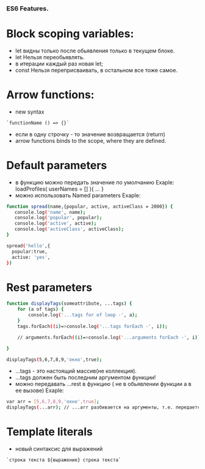 
### ES6 Features.

# Block scoping variables:

  - let видны только после обьявления только в текущем блоке.
  - let Нельзя переобьявлять.
  - в итерации каждый раз новая let;
  - const Нельзя переприсваивать, в остальном все тоже самое.

# Arrow functions:

  -  new syntax 
  ```
  `functionName () => {}`
  ```
  -  если в одну строчку - то значение возвращается (return)
  -  arrow functions binds to the scope, where they are defined.

# Default parameters

  -  в функцию можно передать значение по умолчанию  Exaple: loadProfiles( userNames = [] ){ ... }
  -  можно использовать Named parameters Exaple:

```sh
function spread(name,{popular, active, activeClass = 2000}) {
   console.log('name', name);
   console.log('popular', popular);
   console.log('active', active);
   console.log('activeClass', activeClass);
}

spread('hello',{
  popular:true,
  active: 'yes',
})
```

# Rest parameters

```sh
function displayTags(someattribute, ...tags) {
	for (a of tags) {
		console.log('...tags for of loop -', a);
	}
	tags.forEach((i)=>console.log('...tags forEach -', i));

	// arguments.forEach((i)=>console.log('...arguments forEach -', i)); // error т.к. коллекция

}

displayTags(5,6,7,8,9,'окно',true);
```

  -  ...tags - это настоящий массив(не коллекция).
  -  ...tags должен быть последним аргументом функции!
  -  можно передавать ...rest в функцию ( не в обьявлении функции а в ее вызове) Exaple:
```sh
var arr = [5,6,7,8,9,'окно',true];
displayTags(...arr); // ...arr разбивается на аргументы, т.е. передается НЕ массивом
```

# Template literals

  -  новый синтаксис для выражений 
  ```
  `строка текста ${выражение} строка текста`
  ```
